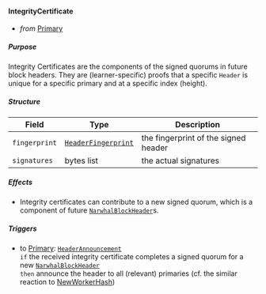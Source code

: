 #### IntegrityCertificate
- _from_ [Primary](../primary.md)

##### Purpose
<!-- --8<-- [start:blurb] -->
Integrity Certificates are the components of the signed quorums in future block headers.
They are (learner-specific) proofs that a specific `Header` is unique for a specific primary and at a specific index (height). 
<!-- --8<-- [end:blurb] -->

##### Structure
| Field         | Type                                      | Description                          |
|---------------|-------------------------------------------|--------------------------------------|
| `fingerprint` | [`HeaderFingerprint`](#HeaderFingerprint) | the fingerprint of the signed header |
| `signatures`  | bytes list                                | the actual signatures                |


##### Effects
- Integrity certificates can contribute to a new signed quorum,
  which is a component of future [`NarwhalBlockHeader`](../../types/allofthem.md#narwhalblockheader)s.

##### Triggers
- to [Primary](../primary.md): [`HeaderAnnouncement`](./header-announcement.md)  
  `if` the received integrity certificate completes a signed quorum for a new [`NarwhalBlockHeader`](../../types/allofthem-v1.md#narwhalblockheader)    
  `then` announce the header to all (relevant) primaries (cf. the similar reaction to [NewWorkerHash](./new-worker-hash.md))  

